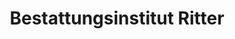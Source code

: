 ---
title: "Bestattungsinstitut Ritter"
url: /alzenau/bestattungsinstitut-ritter/
shop: Bestattungen
---
